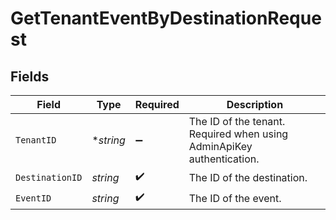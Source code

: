 # GetTenantEventByDestinationRequest


## Fields

| Field                                                                 | Type                                                                  | Required                                                              | Description                                                           |
| --------------------------------------------------------------------- | --------------------------------------------------------------------- | --------------------------------------------------------------------- | --------------------------------------------------------------------- |
| `TenantID`                                                            | **string*                                                             | :heavy_minus_sign:                                                    | The ID of the tenant. Required when using AdminApiKey authentication. |
| `DestinationID`                                                       | *string*                                                              | :heavy_check_mark:                                                    | The ID of the destination.                                            |
| `EventID`                                                             | *string*                                                              | :heavy_check_mark:                                                    | The ID of the event.                                                  |
